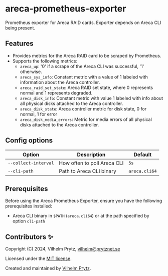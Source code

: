 # areca-prometheus-exporter

Prometheus exporter for Areca RAID cards. Exporter depends on Areca CLI being present.

## Features

- Provides metrics for the Areca RAID card to be scraped by Prometheus.
- Supports the following metrics:
  - `areca_up`: '0' if a scrape of the Areca CLI was successful, '1' otherwise.
  - `areca_sys_info`: Constant metric with a value of 1 labeled with information about the Areca controller.
  - `areca_raid_set_state`: Areca RAID set state, where 0 represents normal and 1 represents degraded.
  - `areca_disk_info`: Constant metric with value 1 labeled with info about all physical disks attached to the Areca controller.
  - `areca_disk_state`: Areca controller metric for disk state, 0 for normal, 1 for error
  - `areca_disk_media_errors`: Metric for media errors of all physical disks attached to the Areca controller.

## Config options

| Option               | Description                 | Default       |
| -------------------- | --------------------------- | ------------- |
| `--collect-interval` | How often to poll Areca CLI | `5s`          |
| `--cli-path`         | Path to Areca CLI binary    | `areca.cli64` |

## Prerequisites

Before using the Areca Prometheus Exporter, ensure you have the following prerequisites installed:

- Areca CLI binary in `$PATH` (`areca.cli64`) or at the path specified by option `cli-path`

## Contributors ✨

Copyright (C) 2024, Vilhelm Prytz, <vilhelm@prytznet.se>

Licensed under the [MIT license](LICENSE).

Created and maintained by [Vilhelm Prytz](https://github.com/vilhelmprytz).
